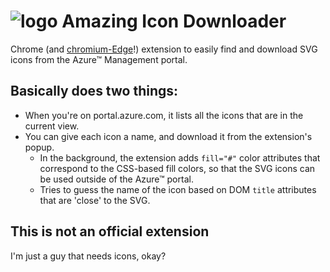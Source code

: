 # ![logo](https://raw.githubusercontent.com/mattlag/Amazing-Icon-Downloader/master/dev/icons/icon32.png) Amazing Icon Downloader

Chrome (and [chromium-Edge](https://blogs.windows.com/windowsexperience/2018/12/06/microsoft-edge-making-the-web-better-through-more-open-source-collaboration/)!) extension to easily find and download 
SVG icons from the Azure&trade; Management portal.


## Basically does two things:
 - When you're on portal.azure.com, it lists all the icons that are in the current view.
 - You can give each icon a name, and download it from the extension's popup.
   - In the background, the extension adds `fill="#"` color attributes that correspond to the CSS-based fill colors, so that the SVG icons can be used outside of the Azure&trade; portal.
   - Tries to guess the name of the icon based on DOM `title` attributes that are 'close' to the SVG.

<!-- ## [Download the extension from the Chrome Web Store](https://chrome.google.com/webstore/detail/azure-icon-downloader/glemeanledcegajlgfioahofcldhdcpa) -->


## This is not an official extension
I'm just a guy that needs icons, okay?
